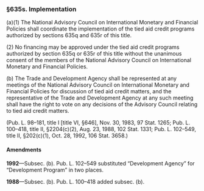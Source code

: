 ### §635s. Implementation ###

(a)(1) The National Advisory Council on International Monetary and Financial Policies shall coordinate the implementation of the tied aid credit programs authorized by sections 635q and 635r of this title.

(2) No financing may be approved under the tied aid credit programs authorized by section 635q or 635r of this title without the unanimous consent of the members of the National Advisory Council on International Monetary and Financial Policies.

(b) The Trade and Development Agency shall be represented at any meetings of the National Advisory Council on International Monetary and Financial Policies for discussion of tied aid credit matters, and the representative of the Trade and Development Agency at any such meeting shall have the right to vote on any decisions of the Advisory Council relating to tied aid credit matters.

(Pub. L. 98–181, title I [title VI, §646], Nov. 30, 1983, 97 Stat. 1265; Pub. L. 100–418, title II, §2204(c)(2), Aug. 23, 1988, 102 Stat. 1331; Pub. L. 102–549, title II, §202(c)(1), Oct. 28, 1992, 106 Stat. 3658.)

#### Amendments ####

**1992**—Subsec. (b). Pub. L. 102–549 substituted “Development Agency” for “Development Program” in two places.

**1988**—Subsec. (b). Pub. L. 100–418 added subsec. (b).